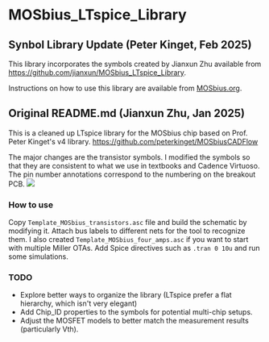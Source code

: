 # MOSbius_LTspice_Library

## Synbol Library Update (Peter Kinget, Feb 2025)

This library incorporates the symbols created by Jianxun Zhu available from https://github.com/jianxun/MOSbius_LTspice_Library. 

Instructions on how to use this library are available from [MOSbius.org](https://mosbius.org/4_chapter_simulations/LTspice_simulations.html). 

## Original README.md (Jianxun Zhu, Jan 2025)

 This is a cleaned up LTspice library for the MOSbius chip based on Prof. Peter Kinget's v4 library.
 https://github.com/peterkinget/MOSbiusCADFlow

The major changes are the transistor symbols. I modified the symbols so that they are consistent to what we use in textbooks and Cadence Virtuoso. 
The pin number annotations correspond to the numbering on the breakout PCB.
![](./screenshots/template_all_transistors.png)

### How to use
Copy `Template_MOSbius_transistors.asc` file and build the schematic by modifying it. Attach bus labels to different nets for the tool to recognize them.
I also created `Template_MOSbius_four_amps.asc` if you want to start with multiple Miller OTAs.
Add Spice directives such as `.tran 0 10u` and run some simulations.

### TODO
- Explore better ways to organize the library (LTspice prefer a flat hierarchy, which isn't very elegant)
- Add Chip_ID properties to the symbols for potential multi-chip setups.
- Adjust the MOSFET models to better match the measurement results (particularly Vth).